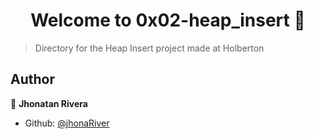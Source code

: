<h1 align="center">Welcome to 0x02-heap_insert 👋</h1>
<p>
</p>

> Directory for the Heap Insert project made at Holberton

## Author

👤 **Jhonatan Rivera**

* Github: [@jhonaRiver](https://github.com/jhonaRiver)